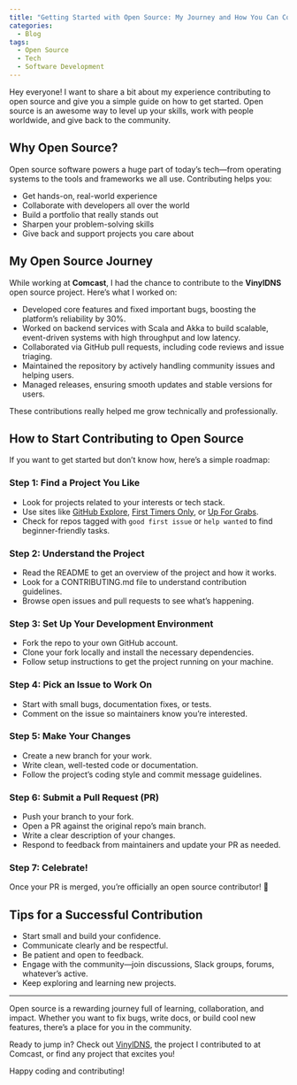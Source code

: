 ```yaml
---
title: "Getting Started with Open Source: My Journey and How You Can Contribute"
categories:
  - Blog
tags:
  - Open Source
  - Tech
  - Software Development
---
```


Hey everyone! I want to share a bit about my experience contributing to open source and give you a simple guide on how to get started. Open source is an awesome way to level up your skills, work with people worldwide, and give back to the community.

## Why Open Source?

Open source software powers a huge part of today’s tech—from operating systems to the tools and frameworks we all use. Contributing helps you:

- Get hands-on, real-world experience  
- Collaborate with developers all over the world  
- Build a portfolio that really stands out  
- Sharpen your problem-solving skills  
- Give back and support projects you care about  

## My Open Source Journey

While working at **Comcast**, I had the chance to contribute to the **VinylDNS** open source project. Here’s what I worked on:

- Developed core features and fixed important bugs, boosting the platform’s reliability by 30%.  
- Worked on backend services with Scala and Akka to build scalable, event-driven systems with high throughput and low latency.  
- Collaborated via GitHub pull requests, including code reviews and issue triaging.  
- Maintained the repository by actively handling community issues and helping users.  
- Managed releases, ensuring smooth updates and stable versions for users.  

These contributions really helped me grow technically and professionally.

## How to Start Contributing to Open Source

If you want to get started but don’t know how, here’s a simple roadmap:

### Step 1: Find a Project You Like

- Look for projects related to your interests or tech stack.  
- Use sites like [GitHub Explore](https://github.com/explore), [First Timers Only](https://www.firsttimersonly.com/), or [Up For Grabs](https://up-for-grabs.net/).  
- Check for repos tagged with `good first issue` or `help wanted` to find beginner-friendly tasks.  

### Step 2: Understand the Project

- Read the README to get an overview of the project and how it works.  
- Look for a CONTRIBUTING.md file to understand contribution guidelines.  
- Browse open issues and pull requests to see what’s happening.  

### Step 3: Set Up Your Development Environment

- Fork the repo to your own GitHub account.  
- Clone your fork locally and install the necessary dependencies.  
- Follow setup instructions to get the project running on your machine.  

### Step 4: Pick an Issue to Work On

- Start with small bugs, documentation fixes, or tests.  
- Comment on the issue so maintainers know you’re interested.  

### Step 5: Make Your Changes

- Create a new branch for your work.  
- Write clean, well-tested code or documentation.  
- Follow the project’s coding style and commit message guidelines.  

### Step 6: Submit a Pull Request (PR)

- Push your branch to your fork.  
- Open a PR against the original repo’s main branch.  
- Write a clear description of your changes.  
- Respond to feedback from maintainers and update your PR as needed.  

### Step 7: Celebrate!

Once your PR is merged, you’re officially an open source contributor! 🎉

## Tips for a Successful Contribution

- Start small and build your confidence.  
- Communicate clearly and be respectful.  
- Be patient and open to feedback.  
- Engage with the community—join discussions, Slack groups, forums, whatever’s active.  
- Keep exploring and learning new projects.  

---

Open source is a rewarding journey full of learning, collaboration, and impact. Whether you want to fix bugs, write docs, or build cool new features, there’s a place for you in the community.

Ready to jump in? Check out [VinylDNS](https://github.com/vinyldns/vinyldns), the project I contributed to at Comcast, or find any project that excites you!

Happy coding and contributing!
